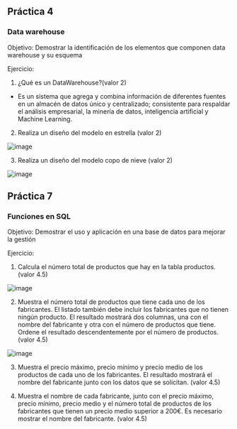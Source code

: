 
## Práctica 4
### Data warehouse

Objetivo: Demostrar la identificación de los elementos que componen data warehouse y
su esquema

Ejercicio:

1. ¿Qué es un DataWarehouse?(valor 2)

* Es un sistema que agrega y combina información de diferentes fuentes en un almacén de datos único y centralizado; consistente para respaldar el análisis empresarial, la minería de datos, inteligencia artificial y Machine Learning.

2. Realiza un diseño del modelo en estrella (valor 2)

![image](https://user-images.githubusercontent.com/101481084/173205751-25f7433d-eb93-47cb-a25f-6d591ddc08a2.png)


3. Realiza un diseño del modelo copo de nieve (valor 2)

![image](https://user-images.githubusercontent.com/101481084/173205807-d0b8f518-52f3-4298-a26f-9c3650956c22.png)


## Práctica 7
### Funciones en SQL
Objetivo: Demostrar el uso y aplicación en una base de datos para mejorar la gestión

Ejercicio:

1. Calcula el número total de productos que hay en la tabla productos. (valor 4.5)

![image](https://user-images.githubusercontent.com/101481084/173207066-32a916f2-ff85-4575-b2c9-0144e67ec36d.png)


2. Muestra el número total de productos que tiene cada uno de los fabricantes. El listado
también debe incluir los fabricantes que no tienen ningún producto. El resultado
mostrará dos columnas, una con el nombre del fabricante y otra con el número de
productos que tiene. Ordene el resultado descendentemente por el número de
productos. (valor 4.5)

![image](https://user-images.githubusercontent.com/101481084/173208232-c92b653b-aa33-4242-b47f-46debb8c465c.png)

3. Muestra el precio máximo, precio mínimo y precio medio de los productos de cada
uno de los fabricantes. El resultado mostrará el nombre del fabricante junto con los
datos que se solicitan. (valor 4.5)

4. Muestra el nombre de cada fabricante, junto con el precio máximo, precio mínimo,
precio medio y el número total de productos de los fabricantes que tienen un precio
medio superior a 200€. Es necesario mostrar el nombre del fabricante. (valor 4.5)


